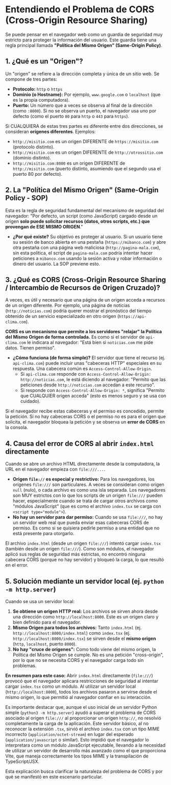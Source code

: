 
# Entendiendo el Problema de CORS (Cross-Origin Resource Sharing)

Se puede pensar en el navegador web como un guardia de seguridad muy estricto para proteger la información del usuario. Este guardia tiene una regla principal llamada **"Política del Mismo Origen" (Same-Origin Policy)**.

## 1. ¿Qué es un "Origen"?

Un "origen" se refiere a la dirección completa y única de un sitio web. Se compone de tres partes:

*   **Protocolo:** `http` o `https`
*   **Dominio (o Hostname):** Por ejemplo, `www.google.com` o `localhost` (que es la propia computadora).
*   **Puerto:** Un número que a veces se observa al final de la dirección (como `:8000`). Si no se observa un puerto, el navegador usa uno por defecto (como el puerto `80` para `http` o `443` para `https`).

Si CUALQUIERA de estas tres partes es diferente entre dos direcciones, se consideran **orígenes diferentes**.
Ejemplos:
*   `http://misitio.com` es un origen DIFERENTE de `https://misitio.com` (protocolo distinto).
*   `http://misitio.com` es un origen DIFERENTE de `http://otrossitio.com` (dominio distinto).
*   `http://misitio.com:8000` es un origen DIFERENTE de `http://misitio.com` (puerto distinto, asumiendo que el segundo usa el puerto 80 por defecto).

## 2. La "Política del Mismo Origen" (Same-Origin Policy - SOP)

Esta es la regla de seguridad fundamental del mecanismo de seguridad del navegador:
"Por defecto, un script (como JavaScript) cargado desde un origen **solo puede solicitar recursos (datos, otros scripts, etc.) que provengan de ESE MISMO ORIGEN**."

*   **¿Por qué existe?** Su objetivo es proteger al usuario. Si un usuario tiene su sesión de banco abierta en una pestaña (`https://mibanco.com`) y abre otra pestaña con una página web maliciosa (`http://pagina-mala.com`), sin esta política, el script de `pagina-mala.com` podría intentar hacer peticiones a `mibanco.com` usando la sesión activa y robar información o dinero del usuario. La SOP previene esto.

## 3. ¿Qué es CORS (Cross-Origin Resource Sharing / Intercambio de Recursos de Origen Cruzado)?

A veces, es útil y necesario que una página de un origen acceda a recursos de un origen diferente. Por ejemplo, una página de noticias (`http://noticias.com`) podría querer mostrar el pronóstico del tiempo obtenido de un servicio especializado en otro origen (`https://api-clima.com`).

**CORS es un mecanismo que permite a los servidores "relajar" la Política del Mismo Origen de forma controlada.**
Es como si el servidor de `api-clima.com` le indicara al navegador: "Está bien si `noticias.com` me pide datos. Tienen permiso".

*   **¿Cómo funciona (de forma simple)?** El servidor que tiene el recurso (ej. `api-clima.com`) puede incluir unas "cabeceras HTTP" especiales en su respuesta. Una cabecera común es `Access-Control-Allow-Origin`.
    *   Si `api-clima.com` responde con `Access-Control-Allow-Origin: http://noticias.com`, le está diciendo al navegador: "Permito que las peticiones desde `http://noticias.com` accedan a este recurso".
    *   Si responde con `Access-Control-Allow-Origin: *`, significa "Permito que CUALQUIER origen acceda" (esto es menos seguro y se usa con cuidado).

Si el navegador recibe estas cabeceras y el permiso es concedido, permite la petición. Si no hay cabeceras CORS o el permiso no es para el origen que solicita, el navegador bloquea la petición y se observa un **error de CORS** en la consola.

## 4. Causa del error de CORS al abrir `index.html` directamente

Cuando se abre un archivo HTML directamente desde la computadora, la URL en el navegador empieza con `file:///...`.

*   **Origen `file://` es especial y restrictivo:** Para los navegadores, los orígenes `file:///` son particulares. A veces se consideran como origen `null` (nulo), o cada archivo es como una isla separada. Los navegadores son MUY estrictos con lo que los scripts de un origen `file:///` pueden hacer, especialmente cuando se trata de cargar otros archivos como "módulos JavaScript" (que es como el archivo `index.tsx` se carga con `<script type="module">`).
*   **No hay un servidor para dar permiso:** Cuando se usa `file:///`, no hay un servidor web real que pueda enviar esas cabeceras CORS de permiso. Es como si se quisiera pedirle permiso a una entidad que no está presente para otorgarlo.

El archivo `index.html` (desde un origen `file:///`) intentó cargar `index.tsx` (también desde un origen `file:///`). Como son módulos, el navegador aplicó sus reglas de seguridad más estrictas, no encontró ninguna cabecera CORS (porque no hay servidor) y bloqueó la carga, lo que resultó en el error.

## 5. Solución mediante un servidor local (ej. `python -m http.server`)

Cuando se usa un servidor local:

1.  **Se obtiene un origen HTTP real:** Los archivos se sirven ahora desde una dirección como `http://localhost:8000`. Este es un origen claro y bien definido para el navegador.
2.  **Mismo Origen para todos los archivos:** Tanto `index.html` (ej. `http://localhost:8000/index.html`) como `index.tsx` (ej. `http://localhost:8000/index.tsx`) se sirven desde el **mismo origen** (`http`, `localhost`, puerto `8000`).
3.  **No hay "cruce de orígenes":** Como todo viene del mismo origen, la Política del Mismo Origen se cumple. No es una petición "cross-origin", por lo que no se necesita CORS y el navegador carga todo sin problemas.

**En resumen para este caso:**
Abrir `index.html` directamente (`file:///`) provocó que el navegador aplicara restricciones de seguridad al intentar cargar `index.tsx` como un módulo. Al utilizar un servidor local (`http://localhost:8000`), todos los archivos pasaron a servirse desde el mismo origen, lo que permitió al navegador confiar en su interacción.

Es importante destacar que, aunque el uso inicial de un servidor Python simple (`python3 -m http.server`) ayudó a superar el problema de CORS asociado al origen `file:///` al proporcionar un origen `http://`, no resolvió completamente la carga de la aplicación. Este servidor básico, al no reconocer la extensión `.tsx`, sirvió el archivo `index.tsx` con un tipo MIME incorrecto (`application/octet-stream`) en lugar del esperado (`application/javascript` o similar). Esto impidió que el navegador lo interpretara como un módulo JavaScript ejecutable, llevando a la necesidad de utilizar un servidor de desarrollo más avanzado como el que proporciona Vite, que maneja correctamente los tipos MIME y la transpilación de TypeScript/JSX.

Esta explicación busca clarificar la naturaleza del problema de CORS y por qué se manifestó en este escenario particular.
